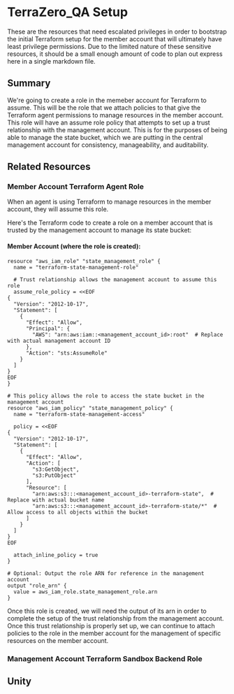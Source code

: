 # TerraZero_QA Setup
These are the resources that need escalated privileges in order to bootstrap the initial Terraform setup for the member account that will ultimately have least privilege permissions. Due to the limited nature of these sensitive resources, it should be a small enough amount of code to plan out express here in a single markdown file. 

## Summary
We're going to create a role in the memeber account for Terraform to assume. This will be the role that we attach policies to that give the Terraform agent permissions to manage resources in the member account. This role will have an assume role policy that attempts to set up a trust relationship with the management account. This is for the purposes of being able to manage the state bucket, which we are putting in the central management account for consistency, manageability, and auditability. 

## Related Resources

### Member Account Terraform Agent Role
When an agent is using Terraform to manage resources in the member account, they will assume this role. 

Here's the Terraform code to create a role on a member account that is trusted by the management account to manage its state bucket:

#### Member Account (where the role is created):

```hcl
resource "aws_iam_role" "state_management_role" {
  name = "terraform-state-management-role"

  # Trust relationship allows the management account to assume this role
  assume_role_policy = <<EOF
{
  "Version": "2012-10-17",
  "Statement": [
    {
      "Effect": "Allow",
      "Principal": {
        "AWS": "arn:aws:iam::<management_account_id>:root"  # Replace with actual management account ID
      },
      "Action": "sts:AssumeRole"
    }
  ]
}
EOF
}

# This policy allows the role to access the state bucket in the management account
resource "aws_iam_policy" "state_management_policy" {
  name = "terraform-state-management-access"

  policy = <<EOF
{
  "Version": "2012-10-17",
  "Statement": [
    {
      "Effect": "Allow",
      "Action": [
        "s3:GetObject",
        "s3:PutObject"
      ],
      "Resource": [
        "arn:aws:s3:::<management_account_id>-terraform-state",  # Replace with actual bucket name
        "arn:aws:s3:::<management_account_id>-terraform-state/*"  # Allow access to all objects within the bucket
      ]
    }
  ]
}
EOF

  attach_inline_policy = true
}

# Optional: Output the role ARN for reference in the management account
output "role_arn" {
  value = aws_iam_role.state_management_role.arn
}

```

Once this role is created, we will need the output of its arn in order to complete the setup of the trust relationship from the management account. Once this trust relationship is properly set up, we can continue to attach policies to the role in the member account for the management of specific resources on the member account.

### Management Account Terraform Sandbox Backend Role


## Unity 